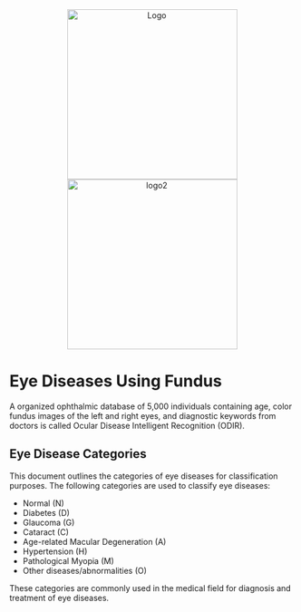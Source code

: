 <div style="text-align:center;">
  <img src="https://i.ibb.co/WPJC1RP/zyad-basic-file.png" alt="Logo" width="300"/> <img src="https://i.ibb.co/KwGh0x9/ZYAD-S-AI-EYE-free-file.png" alt="logo2" width="300"/>
</div>




# Eye Diseases Using Fundus

A organized ophthalmic database of 5,000 individuals containing age, color fundus images of the left and right eyes, and diagnostic keywords from doctors is called Ocular Disease Intelligent Recognition (ODIR). 

## Eye Disease Categories

This document outlines the categories of eye diseases for classification purposes. The following categories are used to classify eye diseases:

- Normal (N)
- Diabetes (D)
- Glaucoma (G)
- Cataract (C)
- Age-related Macular Degeneration (A)
- Hypertension (H)
- Pathological Myopia (M)
- Other diseases/abnormalities (O)

These categories are commonly used in the medical field for diagnosis and treatment of eye diseases.
